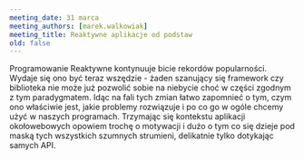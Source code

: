 ```yaml
---
meeting_date: 31 marca
meeting_authors: [marek.walkowiak]
meeting_title: Reaktywne aplikacje od podstaw
old: false
---
```


Programowanie Reaktywne kontynuuje bicie rekordów popularności. Wydaje się ono być teraz wszędzie - żaden szanujący się framework czy biblioteka nie może już pozwolić sobie na niebycie choć w części zgodnym z tym paradygmatem. 
Idąc na fali tych zmian łatwo zapomnieć o tym, czym ono właściwie jest, jakie problemy rozwiązuje i po co go w ogóle chcemy użyć w naszych programach. 
Trzymając się kontekstu aplikacji okołowebowych opowiem trochę o motywacji i dużo o tym co się dzieje pod maską tych wszystkich szumnych strumieni, delikatnie tylko dotykając samych API.